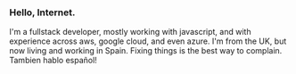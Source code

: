 ### Hello, Internet.
I'm a fullstack developer, mostly working with javascript, and with experience across aws, google cloud, and even azure. I'm from the UK, but now living and working in Spain. Fixing things is the best way to complain. Tambien hablo español!



<!--
Tech Debt Janitor
# Hi there, I'm [Your Name]! 👋

🌐 Versatile Full Stack Developer | 💼 Open to Exciting Opportunities | 🌍 UK Native, Living & Working in Spain

## About Me

I'm a dedicated and versatile Full Stack JavaScript Developer with a strong foundation in React for frontend development, and Nest or plain Node.js for backend development. I have hands-on experience working with AWS, Google Cloud, and Azure cloud platforms. Originally from the UK, I'm now living and working in Spain, and I'm a firm believer that fixing things is the best way to complain. I'm also fluent in Spanish - ¡También hablo español!

## My Skills

- 🔭 Frontend: React, Redux, HTML, CSS, SASS
- 🌐 Backend: Node.js, NestJS, Express
- 📊 Databases: MongoDB, PostgreSQL, MySQL
- ☁️ Cloud Platforms: AWS, Google Cloud, Azure
- 🛠️ CI/CD: Docker, Kubernetes, Jenkins
- 🏢 Version Control: Git, GitHub

## My Values

- 🌟 Commitment to delivering high-quality work
- 🔄 Adaptability and willingness to learn new technologies
- 🤝 Collaboration and effective communication
- 📈 Continuous improvement and growth mindset

## Connect With Me

Feel free to reach out to me on [LinkedIn](https://www.linkedin.com/in/your-linkedin-profile/), [Twitter](https://twitter.com/your-twitter-handle), or via email at your.email@example.com.

## My Latest Projects

- [Project 1](https://github.com/username/project1) - A brief description of Project 1
- [Project 2](https://github.com/username/project2) - A brief description of Project 2
- [Project 3](https://github.com/username/project3) - A brief description of Project 3

Browse my repositories to see more of my work! 🚀

If you're interested in collaborating or discussing job opportunities, don't hesitate to get in touch. Let's create something amazing together! 💪


////////
# Full Stack JavaScript Developer | AWS, Google Cloud, Azure | UK-Spain

Hi there! My name is [Your Name], and I am a full-stack JavaScript developer. I have experience working with React in the front-end and either Nest or plain Node in the back-end. Additionally, I am proficient in using cloud services such as AWS, Google Cloud, and Azure. 

## About Me

Originally from the UK, I am currently living and working in Spain. I am passionate about using my problem-solving skills to make a positive impact and always strive to deliver high-quality work. I am fluent in both English and Spanish.

## Skills

- Full-stack JavaScript development
- React for front-end development
- Nest or plain Node for back-end development
- Experience with AWS, Google Cloud, and Azure
- Problem-solving and critical thinking
- Bilingual in English and Spanish

## Projects

List some of your projects here with a brief description of each.

## Contact Me

If you would like to get in touch, feel free to [contact me](mailto:youremail@email.com).

Thank you for taking the time to review my profile!
-->
